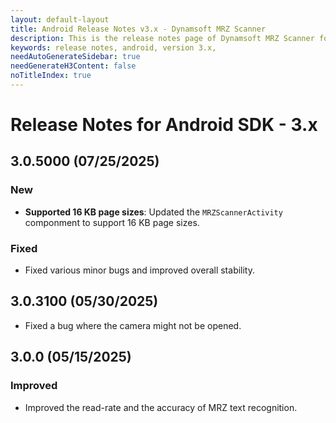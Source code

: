 ```yaml
---
layout: default-layout
title: Android Release Notes v3.x - Dynamsoft MRZ Scanner
description: This is the release notes page of Dynamsoft MRZ Scanner for Android SDK v3.x.
keywords: release notes, android, version 3.x,
needAutoGenerateSidebar: true
needGenerateH3Content: false
noTitleIndex: true
---
```


# Release Notes for Android SDK - 3.x

## 3.0.5000 (07/25/2025)

### New

- **Supported 16 KB page sizes**: Updated the `MRZScannerActivity` componment to support 16 KB page sizes.

### Fixed

- Fixed various minor bugs and improved overall stability.

## 3.0.3100 (05/30/2025)

- Fixed a bug where the camera might not be opened.

## 3.0.0 (05/15/2025)

### Improved

- Improved the read-rate and the accuracy of MRZ text recognition.
